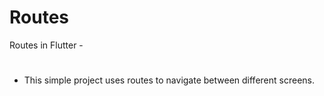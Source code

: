 # Routes
 Routes in Flutter -
#
- This simple project uses routes to navigate between different screens.
#



